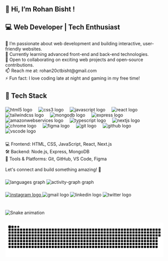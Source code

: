 <h2 align="left">👋 Hi, I’m Rohan Bisht !</h2>

###

<h2 align="left">💻 Web Developer | Tech Enthusiast</h2>

###

<p align="left">👀 I’m passionate about web development and building interactive, user-friendly websites.<br>🌱 Currently learning advanced front-end and back-end technologies.<br>💞️ Open to collaborating on exciting web projects and open-source contributions.<br>📫 Reach me at: rohan20ctbisht@gmail.com<br>⚡ Fun fact: I love coding late at night and gaming in my free time!</p>

###

<h2 align="left">🚀 Tech Stack</h2>

###

<div align="left">
  <img src="https://cdn.jsdelivr.net/gh/devicons/devicon/icons/html5/html5-original.svg" height="30" alt="html5 logo"  />
  <img width="12" />
  <img src="https://cdn.jsdelivr.net/gh/devicons/devicon/icons/css3/css3-original.svg" height="30" alt="css3 logo"  />
  <img width="12" />
  <img src="https://cdn.jsdelivr.net/gh/devicons/devicon/icons/javascript/javascript-original.svg" height="30" alt="javascript logo"  />
  <img width="12" />
  <img src="https://cdn.jsdelivr.net/gh/devicons/devicon/icons/react/react-original.svg" height="30" alt="react logo"  />
  <img width="12" />
  <img src="https://cdn.jsdelivr.net/gh/devicons/devicon/icons/tailwindcss/tailwindcss-original-wordmark.svg" height="30" alt="tailwindcss logo"  />
  <img width="12" />
  <img src="https://cdn.jsdelivr.net/gh/devicons/devicon/icons/mongodb/mongodb-original.svg" height="30" alt="mongodb logo"  />
  <img width="12" />
  <img src="https://cdn.jsdelivr.net/gh/devicons/devicon/icons/express/express-original.svg" height="30" alt="express logo"  />
  <img width="12" />
  <img src="https://cdn.jsdelivr.net/gh/devicons/devicon/icons/amazonwebservices/amazonwebservices-line-wordmark.svg" height="30" alt="amazonwebservices logo"  />
  <img width="12" />
  <img src="https://cdn.jsdelivr.net/gh/devicons/devicon/icons/typescript/typescript-original.svg" height="30" alt="typescript logo"  />
  <img width="12" />
  <img src="https://cdn.jsdelivr.net/gh/devicons/devicon/icons/nextjs/nextjs-original.svg" height="30" alt="nextjs logo"  />
  <img width="12" />
  <img src="https://cdn.jsdelivr.net/gh/devicons/devicon/icons/chrome/chrome-original.svg" height="30" alt="chrome logo"  />
  <img width="12" />
  <img src="https://cdn.jsdelivr.net/gh/devicons/devicon/icons/figma/figma-original.svg" height="30" alt="figma logo"  />
  <img width="12" />
  <img src="https://cdn.jsdelivr.net/gh/devicons/devicon/icons/git/git-original.svg" height="30" alt="git logo"  />
  <img width="12" />
  <img src="https://cdn.jsdelivr.net/gh/devicons/devicon/icons/github/github-original.svg" height="30" alt="github logo"  />
  <img width="12" />
  <img src="https://cdn.jsdelivr.net/gh/devicons/devicon/icons/vscode/vscode-original.svg" height="30" alt="vscode logo"  />
</div>

###

<p align="left">💻 Frontend: HTML, CSS, JavaScript, React, Next.js<br>🛠️ Backend: Node.js, Express, MongoDB<br>🎨 Tools & Platforms: Git, GitHub, VS Code, Figma<br><br>Let's connect and build something amazing! 🚀</p>

###

<div align="left">
  <img src="https://github-readme-stats.vercel.app/api/top-langs?username=RohanXShabby&locale=en&hide_title=false&layout=compact&card_width=320&langs_count=5&theme=dark&hide_border=true" height="100" alt="languages graph"  />
  <img src="https://github-readme-activity-graph.vercel.app/graph?username=RohanXShabby&theme=github-dark" height="150" alt="activity-graph graph"  />
</div>

###

<div align="left">
  <a href="https://www.instagram.com/the_shabby__" target="_blank">
    <img src="https://img.shields.io/static/v1?message=Instagram&logo=instagram&label=&color=E4405F&logoColor=white&labelColor=&style=for-the-badge" height="35" alt="instagram logo"  />
  </a>
  <img src="https://img.shields.io/static/v1?message=Gmail&logo=gmail&label=&color=D14836&logoColor=white&labelColor=&style=for-the-badge" height="35" alt="gmail logo"  />
  <img src="https://img.shields.io/static/v1?message=LinkedIn&logo=linkedin&label=&color=0077B5&logoColor=white&labelColor=&style=for-the-badge" height="35" alt="linkedin logo"  />
  <img src="https://img.shields.io/static/v1?message=Twitter&logo=twitter&label=&color=1DA1F2&logoColor=white&labelColor=&style=for-the-badge" height="35" alt="twitter logo"  />
</div>

###

<br clear="both">

<img src="https://raw.githubusercontent.com/RohanXShabby/RohanXShabby/output/snake.svg" alt="Snake animation" />

###

<picture>
  <source media="(prefers-color-scheme: dark)" srcset="https://raw.githubusercontent.com/RohanXShabby/RohanXShabby/output/github-snake-dark.svg" />
  <source media="(prefers-color-scheme: light)" srcset="https://raw.githubusercontent.com/RohanXShabby/RohanXShabby/output/github-snake.svg" />
  <img alt="github-snake" src="https://raw.githubusercontent.com/RohanXShabby/RohanXShabby/output/github-snake.svg" />
</picture>